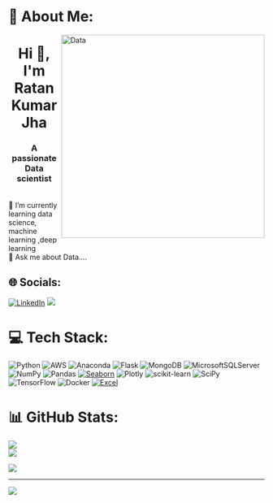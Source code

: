 # 💫 About Me:
<img align="right" alt="Data" width="400" src="https://blog.imarticus.org/wp-content/uploads/2020/05/de.gif">
<h1 align="center">Hi 👋, I'm Ratan Kumar Jha</h1>
<h3 align="center">A passionate Data scientist</h3>
<br>🌱 I’m currently learning data science, machine learning ,deep learning<br>💬 Ask me about Data....<br>



## 🌐 Socials:
[![LinkedIn](https://img.shields.io/badge/LinkedIn-%230077B5.svg?logo=linkedin&logoColor=white)](https://linkedin.com/in/imratankj) 
[<img src="https://img.shields.io/badge/Gmail-%23D14836.svg?logo=gmail&logoColor=white">](mailto:imratankj@gmail.com)


# 💻 Tech Stack:
![Python](https://img.shields.io/badge/python-3670A0?style=for-the-badge&logo=python&logoColor=ffdd54) ![AWS](https://img.shields.io/badge/AWS-%23FF9900.svg?style=for-the-badge&logo=amazon-aws&logoColor=white) ![Anaconda](https://img.shields.io/badge/Anaconda-%2344A833.svg?style=for-the-badge&logo=anaconda&logoColor=white) ![Flask](https://img.shields.io/badge/flask-%23000.svg?style=for-the-badge&logo=flask&logoColor=white) ![MongoDB](https://img.shields.io/badge/MongoDB-%234ea94b.svg?style=for-the-badge&logo=mongodb&logoColor=white) ![MicrosoftSQLServer](https://img.shields.io/badge/Microsoft%20SQL%20Sever-CC2927?style=for-the-badge&logo=microsoft%20sql%20server&logoColor=white) ![NumPy](https://img.shields.io/badge/numpy-%23013243.svg?style=for-the-badge&logo=numpy&logoColor=white) ![Pandas](https://img.shields.io/badge/pandas-%23150458.svg?style=for-the-badge&logo=pandas&logoColor=white) [![Seaborn](https://img.shields.io/badge/Seaborn-%23118F9E.svg?style=for-the-badge&logo=Seaborn&logoColor=white)](https://seaborn.pydata.org/) ![Plotly](https://img.shields.io/badge/Plotly-%233F4F75.svg?style=for-the-badge&logo=plotly&logoColor=white) ![scikit-learn](https://img.shields.io/badge/scikit--learn-%23F7931E.svg?style=for-the-badge&logo=scikit-learn&logoColor=white) ![SciPy](https://img.shields.io/badge/SciPy-%230C55A5.svg?style=for-the-badge&logo=scipy&logoColor=%white) ![TensorFlow](https://img.shields.io/badge/TensorFlow-%23FF6F00.svg?style=for-the-badge&logo=TensorFlow&logoColor=white) ![Docker](https://img.shields.io/badge/docker-%230db7ed.svg?style=for-the-badge&logo=docker&logoColor=white) [![Excel](https://img.shields.io/badge/Excel-%230066CC.svg?style=for-the-badge&logo=microsoft-excel&logoColor=white)](link_to_excel_file)





# 📊 GitHub Stats:
![](https://github-readme-stats.vercel.app/api?username=ratankj&theme=dark&hide_border=false&include_all_commits=false&count_private=false)<br/>
![](https://github-readme-streak-stats.herokuapp.com/?user=ratankj&theme=dark&hide_border=false)<br/>

![](https://github-readme-stats.vercel.app/api/top-langs/?username=ratankj&theme=dark&hide_border=false&include_all_commits=false&count_private=false&layout=compact)




---
[![](https://visitcount.itsvg.in/api?id=ratankj&icon=0&color=0)](https://visitcount.itsvg.in)

